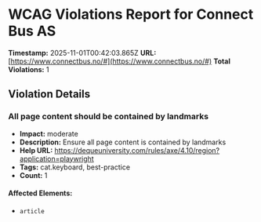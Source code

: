# WCAG Violations Report for Connect Bus AS

**Timestamp:** 2025-11-01T00:42:03.865Z
**URL:** [https://www.connectbus.no/#](https://www.connectbus.no/#)
**Total Violations:** 1

## Violation Details

### All page content should be contained by landmarks

- **Impact:** moderate
- **Description:** Ensure all page content is contained by landmarks
- **Help URL:** https://dequeuniversity.com/rules/axe/4.10/region?application=playwright
- **Tags:** cat.keyboard, best-practice
- **Count:** 1

#### Affected Elements:

- `article`
